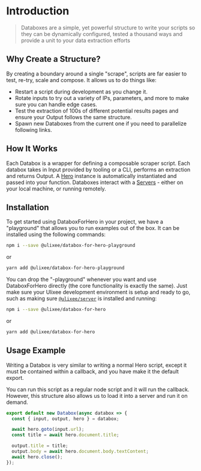 # Introduction

> Databoxes are a simple, yet powerful structure to write your scripts so they can be dynamically configured, tested a thousand ways and provide a unit to your data extraction efforts

## Why Create a Structure?

By creating a boundary around a single "scrape", scripts are far easier to test, re-try, scale and compose. It allows us to do things like:

- Restart a script during development as you change it.
- Rotate inputs to try out a variety of IPs, parameters, and more to make sure you can handle edge cases.
- Test the extraction of 100s of different potential results pages and ensure your Output follows the same structure.
- Spawn new Databoxes from the current one if you need to parallelize following links.

## How It Works

Each Databox is a wrapper for defining a composable scraper script. Each databox takes in Input provided by tooling or a CLI, performs an extraction and returns Output. A [Hero](/docs/hero) instance is automatically instantiated and passed into your function. Databoxes interact with a [Servers](/docs/server) - either on your local machine, or running remotely.

## Installation

To get started using DataboxForHero in your project, we have a "playground" that allows you to run examples out of the box. It can be installed using the following commands:

```bash
npm i --save @ulixee/databox-for-hero-playground
```

or

```bash
yarn add @ulixee/databox-for-hero-playground
```

You can drop the "-playground" whenever you want and use DataboxForHero directly (the core functionality is exactly the same). Just make sure your Ulixee development environment is setup and ready to go, such as making sure [`@ulixee/server`](/docs/server) is installed and running:

```bash
npm i --save @ulixee/databox-for-hero
```

or

```bash
yarn add @ulixee/databox-for-hero
```

## Usage Example

Writing a Databox is very similar to writing a normal Hero script, except it must be contained within a callback, and you have make it the default export.

You can run this script as a regular node script and it will run the callback. However, this structure also allows us to load it into a server and run it on demand.

```js
export default new Databox(async databox => {
  const { input, output, hero } = databox;

  await hero.goto(input.url);
  const title = await hero.document.title;

  output.title = title;
  output.body = await hero.document.body.textContent;
  await hero.close();
});
```
